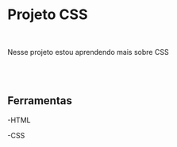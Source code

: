 <h1>Projeto CSS</h1>
<br>
<p>Nesse projeto estou aprendendo mais sobre CSS<p>
<br><br>
<h2>Ferramentas</h2>
<p>-HTML</p>
<p>-CSS</p>

<img scr="https://github.com/RyanSilvaSantos/Segundo-Desafio-CSS/blob/main/img/ChatGPT%20Image%2011%20de%20mai.%20de%202025,%2011_23_23.png?raw=true">
